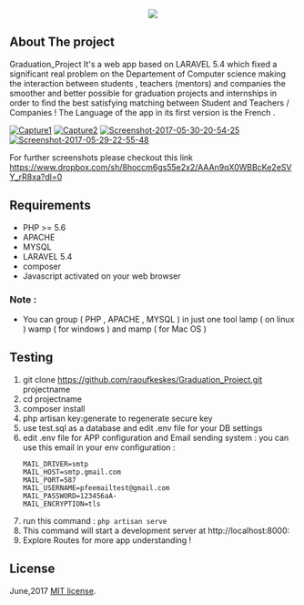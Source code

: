 <p align="center"><img src="https://laravel.com/assets/img/components/logo-laravel.svg"></p>



## About The project 
Graduation_Project  It's a web app based on LARAVEL 5.4 which fixed a significant real problem on the Departement of Computer science making the interaction between students , teachers (mentors) and companies the smoother and better possible for graduation projects and internships in order to find the best satisfying matching between Student and Teachers / Companies !
The Language of the app in its first version is the French .

<a href="https://ibb.co/cQnF0YN"><img src="https://i.ibb.co/GRS2yHV/Capture1.png" alt="Capture1" border="0"></a>
<a href="https://ibb.co/Mkzpscw"><img src="https://i.ibb.co/HTcYVtw/Capture2.png" alt="Capture2" border="0"></a>
<a href="https://ibb.co/M6V5Wrw"><img src="https://i.ibb.co/fvpGBf6/Screenshot-2017-05-30-20-54-25.png" alt="Screenshot-2017-05-30-20-54-25" border="0"></a>
<a href="https://ibb.co/ns38KfQ"><img src="https://i.ibb.co/ynhBx5g/Screenshot-2017-05-29-22-55-48.png" alt="Screenshot-2017-05-29-22-55-48" border="0"></a>

For further screenshots please checkout this link
https://www.dropbox.com/sh/8hoccm6gs55e2x2/AAAn9qX0WBBcKe2eSVY_rR8xa?dl=0


## Requirements
- PHP >= 5.6
- APACHE
- MYSQL
- LARAVEL 5.4
- composer 
- Javascript activated on your web browser 

### Note :
- You can group ( PHP , APACHE , MYSQL ) in just one tool  lamp ( on linux )  wamp ( for windows ) and mamp ( for Mac OS ) 

## Testing 
1) git clone https://github.com/raoufkeskes/Graduation_Project.git projectname
2) cd projectname
3) composer install
4) php artisan key:generate to regenerate secure key
5) use test.sql as a database and edit .env file for your DB settings
6) edit .env file for APP configuration and Email sending system :
    you can use this email in your env configuration : 
    ```
    MAIL_DRIVER=smtp
    MAIL_HOST=smtp.gmail.com
    MAIL_PORT=587
    MAIL_USERNAME=pfeemailtest@gmail.com
    MAIL_PASSWORD=123456aA-
    MAIL_ENCRYPTION=tls
    ```
7) run this command : 
    ``` php artisan serve ```
8) This command will start a development server at http://localhost:8000:
9) Explore  Routes for more app understanding !

## License
June,2017
[MIT license](http://opensource.org/licenses/MIT).
